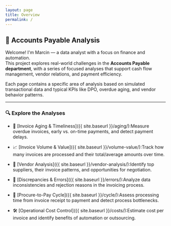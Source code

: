 ```yaml
---
layout: page
title: Overview
permalink: /
---
```


## 💼 Accounts Payable Analysis

Welcome! I'm Marcin — a data analyst with a focus on finance and automation.  
This project explores real-world challenges in the **Accounts Payable department**, with a series of focused analyses that support cash flow management, vendor relations, and payment efficiency.

Each page contains a specific area of analysis based on simulated transactional data and typical KPIs like DPO, overdue aging, and vendor behavior patterns.

---

### 🔍 Explore the Analyses

- 📅 [Invoice Aging & Timeliness]({{ site.baseurl }}/aging/):Measure overdue invoices, early vs. on-time payments, and detect payment delays.

- 📈 [Invoice Volume & Value]({{ site.baseurl }}/volume-value/):Track how many invoices are processed and their total/average amounts over time.

- 🤝 [Vendor Analysis]({{ site.baseurl }}/vendor-analysis/):Identify top suppliers, their invoice patterns, and opportunities for negotiation.

- 🧾 [Discrepancies & Errors]({{ site.baseurl }}/errors/):Analyze data inconsistencies and rejection reasons in the invoicing process.

- 🔄 [Procure-to-Pay Cycle]({{ site.baseurl }}/cycle/):Assess processing time from invoice receipt to payment and detect process bottlenecks.

- 🛠 [Operational Cost Control]({{ site.baseurl }}/costs/):Estimate cost per invoice and identify benefits of automation or outsourcing.
